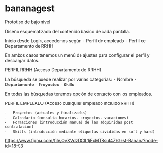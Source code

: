 # bananagest

Prototipo de bajo nivel

Diseño esquematizado del contenido básico de cada pantalla.

Inicio desde Login, accedemos según
	⁃	Perfil de empleado
	⁃	Perfil de Departamento de RRHH 

En ambos casos tenemos un menú de ajustes para configurar el perfil y descargar datos.

PERFIL RRHH
(Acceso Departamento de RRHH)

La búsqueda se puede realizar por varias categorías:
	⁃	Nombre
	⁃	Departamento
	⁃	Proyectos
	⁃	Skills

En todas las búsquedas tenemos opción de contacto con los empleados.

PERFIL EMPLEADO
(Acceso cualquier empleado incluído RRHH)

	⁃	Proyectos (actuales y finalizados)
	⁃	Calendario (consulta horarios, proyectos, vacaciones)
	⁃	Formaciones (introducción manual de las adquiridas post contratación)
	⁃	Skills (introducción mediante etiquetas divididas en soft y hard)


https://www.figma.com/file/OyXVdzDClL1jExMT8suI4Z/Gest-Banana?node-id=18-93